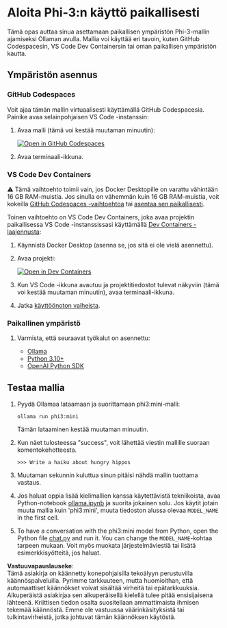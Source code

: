 # Aloita Phi-3:n käyttö paikallisesti

Tämä opas auttaa sinua asettamaan paikallisen ympäristön Phi-3-mallin ajamiseksi Ollaman avulla. Mallia voi käyttää eri tavoin, kuten GitHub Codespacesin, VS Code Dev Containersin tai oman paikallisen ympäristön kautta.

## Ympäristön asennus

### GitHub Codespaces

Voit ajaa tämän mallin virtuaalisesti käyttämällä GitHub Codespacesia. Painike avaa selainpohjaisen VS Code -instanssin:

1. Avaa malli (tämä voi kestää muutaman minuutin):

    [![Open in GitHub Codespaces](https://github.com/codespaces/badge.svg)](https://codespaces.new/microsoft/phi-3cookbook)

2. Avaa terminaali-ikkuna.

### VS Code Dev Containers

⚠️ Tämä vaihtoehto toimii vain, jos Docker Desktopille on varattu vähintään 16 GB RAM-muistia. Jos sinulla on vähemmän kuin 16 GB RAM-muistia, voit kokeilla [GitHub Codespaces -vaihtoehtoa](../../../../../md/01.Introduction/01) tai [asentaa sen paikallisesti](../../../../../md/01.Introduction/01).

Toinen vaihtoehto on VS Code Dev Containers, joka avaa projektin paikallisessa VS Code -instanssissasi käyttämällä [Dev Containers -laajennusta](https://marketplace.visualstudio.com/items?itemName=ms-vscode-remote.remote-containers):

1. Käynnistä Docker Desktop (asenna se, jos sitä ei ole vielä asennettu).
2. Avaa projekti:

    [![Open in Dev Containers](https://img.shields.io/static/v1?style=for-the-badge&label=Dev%20Containers&message=Open&color=blue&logo=visualstudiocode)](https://vscode.dev/redirect?url=vscode://ms-vscode-remote.remote-containers/cloneInVolume?url=https://github.com/microsoft/phi-3cookbook)

3. Kun VS Code -ikkuna avautuu ja projektitiedostot tulevat näkyviin (tämä voi kestää muutaman minuutin), avaa terminaali-ikkuna.
4. Jatka [käyttöönoton vaiheista](../../../../../md/01.Introduction/01).

### Paikallinen ympäristö

1. Varmista, että seuraavat työkalut on asennettu:

    * [Ollama](https://ollama.com/)
    * [Python 3.10+](https://www.python.org/downloads/)
    * [OpenAI Python SDK](https://pypi.org/project/openai/)

## Testaa mallia

1. Pyydä Ollamaa lataamaan ja suorittamaan phi3:mini-malli:

    ```shell
    ollama run phi3:mini
    ```

    Tämän lataaminen kestää muutaman minuutin.

2. Kun näet tulosteessa "success", voit lähettää viestin mallille suoraan komentokehotteesta.

    ```shell
    >>> Write a haiku about hungry hippos
    ```

3. Muutaman sekunnin kuluttua sinun pitäisi nähdä mallin tuottama vastaus.

4. Jos haluat oppia lisää kielimallien kanssa käytettävistä tekniikoista, avaa Python-notebook [ollama.ipynb](../../../../../code/01.Introduce/ollama.ipynb) ja suorita jokainen solu. Jos käytit jotain muuta mallia kuin 'phi3:mini', muuta tiedoston alussa olevaa `MODEL_NAME` in the first cell.

5. To have a conversation with the phi3:mini model from Python, open the Python file [chat.py](../../../../../code/01.Introduce/chat.py) and run it. You can change the `MODEL_NAME`-kohtaa tarpeen mukaan. Voit myös muokata järjestelmäviestiä tai lisätä esimerkkisyötteitä, jos haluat.

**Vastuuvapauslauseke**:  
Tämä asiakirja on käännetty konepohjaisilla tekoälyyn perustuvilla käännöspalveluilla. Pyrimme tarkkuuteen, mutta huomioithan, että automaattiset käännökset voivat sisältää virheitä tai epätarkkuuksia. Alkuperäistä asiakirjaa sen alkuperäisellä kielellä tulee pitää ensisijaisena lähteenä. Kriittisen tiedon osalta suositellaan ammattimaista ihmisen tekemää käännöstä. Emme ole vastuussa väärinkäsityksistä tai tulkintavirheistä, jotka johtuvat tämän käännöksen käytöstä.